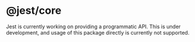 # @jest/core
Jest is currently working on providing a programmatic API. This is under development, and usage of this package directly is currently not supported.
